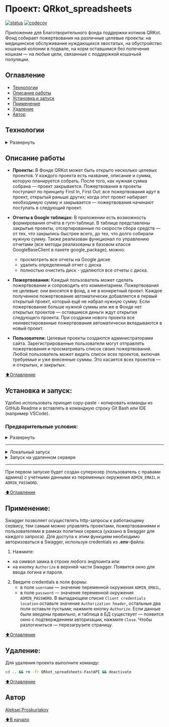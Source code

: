 # Проект: QRkot_spreadsheets
[![status](https://github.com/alexpro2022/QRkot_spreadsheets/actions/workflows/main.yml/badge.svg)](https://github.com/alexpro2022/QRkot_spreadsheets/actions)
[![codecov](https://codecov.io/gh/alexpro2022/QRkot_spreadsheets-FastAPI/branch/main/graph/badge.svg?token=Y2OZTRV4CP)](https://codecov.io/gh/alexpro2022/QRkot_spreadsheets-FastAPI)

Приложение для Благотворительного фонда поддержки котиков QRKot. 
Фонд собирает пожертвования на различные целевые проекты: на медицинское обслуживание нуждающихся хвостатых, на обустройство кошачьей колонии в подвале, на корм оставшимся без попечения кошкам — на любые цели, связанные с поддержкой кошачьей популяции.


## Оглавление
- [Технологии](#технологии)
- [Описание работы](#описание-работы)
- [Установка и запуск](#установка-и-запуск)
- [Применение](#применение)
- [Удаление](#удаление)
- [Автор](#автор)


## Технологии
<details><summary>Развернуть</summary>

**Языки программирования, библиотеки и модули:**

[![Python](https://img.shields.io/badge/python-3.7%20%7C%203.8%20%7C%203.9%20%7C%203.10%20%7C%203.11-blue?logo=python)](https://www.python.org/)
[![contextlib](https://img.shields.io/badge/-contextlib-464646?logo=Python)](https://docs.python.org/3/library/contextlib.html)
[![datetime](https://img.shields.io/badge/-datetime-464646?logo=Python)](https://docs.python.org/3/library/datetime.html)
[![http](https://img.shields.io/badge/-http-464646?logo=Python)](https://docs.python.org/3/library/http.html)
[![typing](https://img.shields.io/badge/-typing-464646?logo=Python)](https://docs.python.org/3/library/typing.html)


**Фреймворк, расширения и библиотеки:**

[![FastAPI](https://img.shields.io/badge/-FastAPI-464646?logo=fastapi)](https://fastapi.tiangolo.com/)
[![encoder](https://img.shields.io/badge/-FastAPI_encoder-464646?logo=fastapi)](https://fastapi.tiangolo.com/tutorial/encoder/)
[![FastAPI Users](https://img.shields.io/badge/-FastAPI_Users-464646?logo=fastapi)](https://fastapi-users.github.io/fastapi-users/10.4/)
[![Pydantic](https://img.shields.io/badge/-Pydantic-464646?logo=Pydantic)](https://docs.pydantic.dev/)
[![Starlette](https://img.shields.io/badge/-Starlette-464646?logo=Starlette)](https://pypi.org/project/starlette/)
[![Uvicorn](https://img.shields.io/badge/-Uvicorn-464646?logo=Uvicorn)](https://www.uvicorn.org/) 


**Базы данных и инструменты работы с БД:**

[![SQLite3](https://img.shields.io/badge/-SQLite3-464646?logo=SQLite)](https://www.sqlite.com/version3.html)
[![aiosqlite](https://img.shields.io/badge/-aiosqlite:%20Sqlite%20for%20AsyncIO-464646?logo=SQLite)](https://pypi.org/project/aiosqlite/)

[![PostgreSQL](https://img.shields.io/badge/-PostgreSQL-464646?logo=PostgreSQL)](https://www.postgresql.org/)
[![asyncpg](https://img.shields.io/badge/-asyncpg-464646?logo=PostgreSQL)](https://pypi.org/project/asyncpg/)
[![SQLAlchemy](https://img.shields.io/badge/-SQLAlchemy-464646?logo=sqlalchemy)](https://www.sqlalchemy.org/)
[![asyncio](https://img.shields.io/badge/-asyncio-464646?logo=sqlalchemy)](https://docs.sqlalchemy.org/en/14/orm/extensions/asyncio.html)
[![orm](https://img.shields.io/badge/-orm-464646?logo=sqlalchemy)](https://docs.sqlalchemy.org/en/14/orm/quickstart.html)
[![Alembic](https://img.shields.io/badge/-Alembic-464646?logo=alembic)](https://alembic.sqlalchemy.org/en/latest/)


**Тестирование:**

[![Pytest](https://img.shields.io/badge/-Pytest-464646?logo=Pytest)](https://docs.pytest.org/en/latest/)
[![Pytest-asyncio](https://img.shields.io/badge/-Pytest--asyncio-464646?logo=Pytest)](https://pypi.org/project/pytest-asyncio/)
[![Pytest-cov](https://img.shields.io/badge/-Pytest--cov-464646?logo=Pytest)](https://pytest-cov.readthedocs.io/en/latest/)
[![Coverage](https://img.shields.io/badge/-Coverage-464646?logo=Python)](https://coverage.readthedocs.io/en/latest/)


**CI/CD:**

[![GitHub_Actions](https://img.shields.io/badge/-GitHub_Actions-464646?logo=GitHub)](https://docs.github.com/en/actions)
[![docker_hub](https://img.shields.io/badge/-Docker_Hub-464646?logo=docker)](https://hub.docker.com/)
[![docker_compose](https://img.shields.io/badge/-Docker%20Compose-464646?logo=docker)](https://docs.docker.com/compose/)
[![Nginx](https://img.shields.io/badge/-NGINX-464646?logo=NGINX)](https://nginx.org/ru/)
[![Yandex.Cloud](https://img.shields.io/badge/-Yandex.Cloud-464646?logo=Yandex)](https://cloud.yandex.ru/)
[![Telegram](https://img.shields.io/badge/-Telegram-464646?logo=Telegram)](https://core.telegram.org/api)


**Облачные технологии:**

[![Google](https://img.shields.io/badge/-Google_Cloud_Drive-464646?logo=google)](https://developers.google.com/drive)
[![Google](https://img.shields.io/badge/-Google_Cloud_Sheets-464646?logo=google)](https://developers.google.com/sheets)
[![Aiogoogle](https://img.shields.io/badge/-Aiogoogle-464646?logo=google)](https://aiogoogle.readthedocs.io/en/latest/)

[⬆️Оглавление](#оглавление)
</details>



## Описание работы
 - **Проекты:** 
В Фонде QRKot может быть открыто несколько целевых проектов. У каждого проекта есть название, описание и сумма, которую планируется собрать. После того, как нужная сумма собрана — проект закрывается.
Пожертвования в проекты поступают по принципу First In, First Out: все пожертвования идут в проект, открытый раньше других; когда этот проект набирает необходимую сумму и закрывается — пожертвования начинают поступать в следующий проект.

 - **Отчеты в Google таблицах:**
В приложении есть возможность формирования отчёта в гугл-таблице. В таблице представлены закрытые проекты, отсортированные по скорости сбора средств — от тех, что закрылись быстрее всего, до тех, что долго собирали нужную сумму. Также реализован функционал по управлению отчетами (все методы реализованы в базовом классе GoogleBaseClient в пакете google_package), можно:
    * просмотреть все отчеты на Google диске
    * удалить определенный отчет с диска
    * полностью очистить диск - удаляются все отчеты с диска.

 - **Пожертвования:** 
Каждый пользователь может сделать пожертвование и сопроводить его комментарием. Пожертвования не целевые: они вносятся в фонд, а не в конкретный проект. Каждое полученное пожертвование автоматически добавляется в первый открытый проект, который ещё не набрал нужную сумму. Если пожертвование больше нужной суммы или же в Фонде нет открытых проектов — оставшиеся деньги ждут открытия следующего проекта. При создании нового проекта все неинвестированные пожертвования автоматически вкладываются в новый проект.

 - **Пользователи:** 
Целевые проекты создаются администраторами сайта.
Зарегистрированные пользователи могут отправлять пожертвования и просматривать список своих пожертвований.
Любой пользователь может видеть список всех проектов, включая требуемые и уже внесенные суммы. Это касается всех проектов — и открытых, и закрытых.

[⬆️Оглавление](#оглавление)



## Установка и запуск:
Удобно использовать принцип copy-paste - копировать команды из GitHub Readme и вставлять в командную строку Git Bash или IDE (например VSCode).
### Предварительные условия:
<details><summary>Развернуть</summary>

Предполагается, что пользователь:
 - создал [сервисный аккаунт](https://support.google.com/a/answer/7378726?hl=en) на платформе Google Cloud и получил JSON-файл с информацией о своем сервисном аккаунте, его приватный ключ, ID и ссылки для авторизации. Эти данные будет необходимо указать в файле переменных окружения.
 - создал аккаунт [DockerHub](https://hub.docker.com/), если запуск будет производиться на удаленном сервере.
 - установил [Docker](https://docs.docker.com/engine/install/) и [Docker Compose](https://docs.docker.com/compose/install/) на локальной машине или на удаленном сервере, где проект будет запускаться в контейнерах. Проверить наличие можно выполнив команды:
    ```bash
    docker --version && docker-compose --version
    ```
</details>
<hr>
<details>
<summary>Локальный запуск</summary> 

1. Клонируйте репозиторий с GitHub и введите данные для переменных окружения (значения даны для примера, но их можно оставить):

```bash
git clone https://github.com/alexpro2022/QRkot_spreadsheets-FastAPI.git && \
cd QRkot_spreadsheets-FastAPI && \
cp env_example .env && \
nano .env
```
<details>
<summary>сервер Uvicorn/SQLite3</summary>

2. Создайте и активируйте виртуальное окружение:
   * Если у вас Linux/macOS
   ```bash
    python -m venv venv && source venv/bin/activate
   ```
   * Если у вас Windows
   ```bash
    python -m venv venv && source venv/Scripts/activate
   ```

3. Установите в виртуальное окружение все необходимые зависимости из файла **requirements.txt**:
```bash
python -m pip install --upgrade pip && pip install -r requirements.txt
```

4. В проекте уже инициализирована система миграций Alembic с настроенной автогенерацией имен внешних ключей моделей и создан файл первой миграции. Чтобы ее применить, необходимо выполнить команду:
```bash
alembic upgrade head
```
Будут созданы все таблицы из файла миграций.

5. Запуск приложения - из корневой директории проекта выполните команду:
```bash
uvicorn app.main:app
```
Сервер Uvicorn запустит приложение по адресу http://127.0.0.1:8000.
Администрирование приложения может быть осуществлено через Swagger доступный по адресу http://127.0.0.1:8000/docs (далее см. [Применение](#применение)).

6. Остановить Uvicorn можно комбинацией клавиш Ctl-C.
<hr></details>

<details>
<summary>Docker Compose/PostgreSQL</summary>

2. Из корневой директории проекта выполните команду:
```bash
docker compose -f infra/local/docker-compose.yml up -d --build
```
Проект будет развернут в трех docker-контейнерах (db, web, nginx) по адресу http://localhost.
Администрирование приложения может быть осуществлено через Swagger доступный по адресу http://localhost/docs (далее см. [Применение](#применение)).

3. Остановить docker и удалить контейнеры можно командой из корневой директории проекта:
```bash
docker compose -f infra/local/docker-compose.yml down
```
Если также необходимо удалить том базы данных:
```bash
docker compose -f infra/local/docker-compose.yml down -v
```
</details>
 
<hr></details>

<details>
<summary>Запуск на удаленном сервере</summary>

1. Сделайте [форк](https://docs.github.com/en/get-started/quickstart/fork-a-repo) в свой репозиторий.

2. Создайте Actions.Secrets согласно списку ниже (значения указаны для примера) + переменные окружения из env_example файла:
```py
PROJECT_NAME=qrkot_spreadsheets
SECRET_KEY

POSTGRES_PASSWORD
DATABASE_URL=postgresql+asyncpg://postgres:postgres@db:5432/postgres

CODECOV_TOKEN 

DOCKERHUB_USERNAME 
DOCKERHUB_PASSWORD 

# Данные удаленного сервера и ssh-подключения:
HOST 
USERNAME 
SSH_KEY     
PASSPHRASE 

# Учетные данные Телеграм-бота для получения сообщения о успешном завершении workflow
TELEGRAM_USER_ID 
TELEGRAM_BOT_TOKEN 
```

3. Запустите вручную workflow, чтобы автоматически развернуть проект в трех docker-контейнерах (db, web, nginx) на удаленном сервере.
</details>
<hr>

При первом запуске будет создан суперюзер (пользователь с правами админа) с учетными данными из переменных окружения `ADMIN_EMAIL` и `ADMIN_PASSWORD`.

[⬆️Оглавление](#оглавление)



## Применение:
Swagger позволяет осуществлять http-запросы к работающему сервису, тем самым можно управлять проектами, пожертвованиями и пользователями в рамках политики сервиса (указано в Swagger для каждого запроса). 
Для доступа к этим функциям необходимо авторизоваться в Swagger, используя credentials из **.env**-файла:

 1. Нажмите:
   - на символ замка в строке любого эндпоинта или 
   - на кнопку `Authorize` в верхней части Swagger. 
    Появится окно для ввода логина и пароля.

 2. Введите credentials в поля формы: 
    - в поле `username` — значение переменной окружения `ADMIN_EMAIL`, 
    - в поле `password` — значение переменной окружения `ADMIN_PASSWORD`. 
    В выпадающем списке `Client credentials location` оставьте значение `Authorization header`, 
    остальные два поля оставьте пустыми; нажмите кнопку `Authorize`. 
Если данные были введены правильно, и таблица в БД существует — появится окно с подтверждением авторизации, нажмите `Close`.
Чтобы разлогиниться — перезагрузите страницу.

[⬆️Оглавление](#оглавление)



## Удаление:
Для удаления проекта выполните команду:
```bash
cd .. && rm -fr QRkot_spreadsheets-FastAPI && deactivate
```
  
[⬆️Оглавление](#оглавление)



## Автор
[Aleksei Proskuriakov](https://github.com/alexpro2022)

[⬆️В начало](#Проект-QRkot_spreadsheets)
